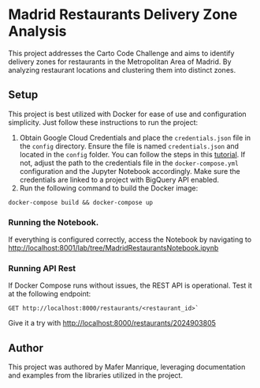 # Madrid Restaurants Delivery Zone Analysis

This project addresses the Carto Code Challenge and aims to identify delivery zones for restaurants in the Metropolitan Area of Madrid. By analyzing restaurant locations and clustering them into distinct zones.

## Setup

This project is best utilized with Docker for ease of use and configuration simplicity. Just follow these instructions to run the project:

1. Obtain Google Cloud Credentials and place the `credentials.json` file in the `config` directory. Ensure the file is named `credentials.json` and located in the `config` folder. You can follow the steps in this [tutorial](https://developers.google.com/workspace/guides/create-credentials#service-account). If not, adjust the path to the credentials file in the `docker-compose.yml` configuration and the Jupyter Notebook accordingly. Make sure the credentials are linked to a project with BigQuery API enabled.
2. Run the following command to build the Docker image:

```
docker-compose build && docker-compose up
```

### Running the Notebook.

If everything is configured correctly, access the Notebook by navigating to [http://localhost:8001/lab/tree/MadridRestaurantsNotebook.ipynb](http://localhost:8001/lab/tree/MadridRestaurantsNotebook.ipynb)

### Running API Rest

If Docker Compose runs without issues, the REST API is operational. Test it at the following endpoint:

```
GET http://localhost:8000/restaurants/<restaurant_id>`
```

Give it a try with [http://localhost:8000/restaurants/2024903805](http://localhost:8000/restaurants/2024903805)

## Author

This project was authored by Mafer Manrique, leveraging documentation and examples from the libraries utilized in the project.
